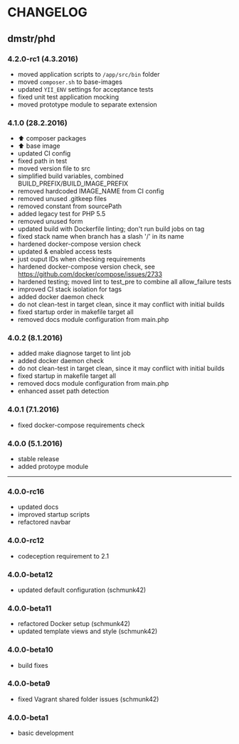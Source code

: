 CHANGELOG
=========

## dmstr/phd

### 4.2.0-rc1 (4.3.2016)

- moved application scripts to `/app/src/bin` folder
- moved `composer.sh` to base-images
- updated `YII_ENV` settings for acceptance tests
- fixed unit test application mocking
- moved prototype module to separate extension

### 4.1.0 (28.2.2016)

- :arrow_up: composer packages
- :arrow_up: base image
- updated CI config
- fixed path in test
- moved version file to src
- simplified build variables, combined BUILD_PREFIX/BUILD_IMAGE_PREFIX
- removed hardcoded IMAGE_NAME from CI config
- removed unused .gitkeep files
- removed constant from sourcePath
- added legacy test for PHP 5.5
- removed unused form
- updated build with Dockerfile linting; don't run build jobs on tag
- fixed stack name when branch has a slash '/' in its name
- hardened docker-compose version check
- updated & enabled access tests
- just ouput IDs when checking requirements
- hardened docker-compose version check, see https://github.com/docker/compose/issues/2733
- hardened testing; moved lint to test_pre to combine all allow_failure tests
- improved CI stack isolation for tags
- added docker daemon check
- do not clean-test in target clean, since it may conflict with initial builds
- fixed startup order in makefile target all
- removed docs module configuration from main.php
  
### 4.0.2 (8.1.2016)

- added make diagnose target to lint job
- added docker daemon check
- do not clean-test in target clean, since it may conflict with initial builds
- fixed startup in makefile target all
- removed docs module configuration from main.php
- enhanced asset path detection

### 4.0.1 (7.1.2016)

- fixed docker-compose requirements check

### 4.0.0 (5.1.2016)

- stable release
- added protoype module

------------------------------------------------

### 4.0.0-rc16

- updated docs
- improved startup scripts
- refactored navbar

### 4.0.0-rc12

- codeception requirement to 2.1

### 4.0.0-beta12

- updated default configuration (schmunk42)

### 4.0.0-beta11

- refactored Docker setup (schmunk42)
- updated template views and style (schmunk42)

### 4.0.0-beta10

- build fixes

### 4.0.0-beta9

- fixed Vagrant shared folder issues (schmunk42)

### 4.0.0-beta1

- basic development